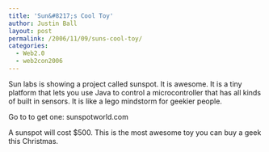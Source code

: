 ```yaml
---
title: 'Sun&#8217;s Cool Toy'
author: Justin Ball
layout: post
permalink: /2006/11/09/suns-cool-toy/
categories:
  - Web2.0
  - web2con2006
---
```


Sun labs is showing a project called sunspot. It is awesome. It is a tiny platform that lets you use Java to control a microcontroller that has all kinds of built in sensors. It is like a lego mindstorm for geekier people.

Go to to get one:
sunspotworld.com

A sunspot will cost $500. This is the most awesome toy you can buy a geek this Christmas.
